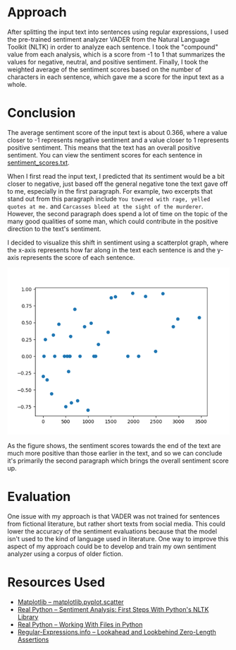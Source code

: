 # Approach

After splitting the input text into sentences using regular expressions, I used the pre-trained sentiment analyzer VADER from the Natural Language Toolkit (NLTK) in order to analyze each sentence. I took the "compound" value from each analysis, which is a score from -1 to 1 that summarizes the values for negative, neutral, and positive sentiment. Finally, I took the weighted average of the sentiment scores based on the number of characters in each sentence, which gave me a score for the input text as a whole.

# Conclusion

The average sentiment score of the input text is about 0.366, where a value closer to -1 represents negative sentiment and a value closer to 1 represents positive sentiment. This means that the text has an overall positive sentiment. You can view the sentiment scores for each sentence in [sentiment_scores.txt](/sentiment_scores.txt).

When I first read the input text, I predicted that its sentiment would be a bit closer to negative, just based off the general negative tone the text gave off to me, especially in the first paragraph. For example, two excerpts that stand out from this paragraph include `You towered with rage, yelled quotes at me.` and `Carcasses bleed at the sight of the murderer`. However, the second paragraph does spend a lot of time on the topic of the many good qualities of some man, which could contribute in the positive direction to the text's sentiment.

I decided to visualize this shift in sentiment using a scatterplot graph, where the x-axis represents how far along in the text each sentence is and the y-axis represents the score of each sentence.

![scatterplot of sentence position versus sentiment score](/scatterplot.png)

As the figure shows, the sentiment scores towards the end of the text are much more positive than those earlier in the text, and so we can conclude it's primarily the second paragraph which brings the overall sentiment score up.

# Evaluation

One issue with my approach is that VADER was not trained for sentences from fictional literature, but rather short texts from social media. This could lower the accuracy of the sentiment evaluations because that the model isn't used to the kind of language used in literature. One way to improve this aspect of my approach could be to develop and train my own sentiment analyzer using a corpus of older fiction.

# Resources Used

- [Matplotlib – matplotlib.pyplot.scatter](https://matplotlib.org/stable/api/_as_gen/matplotlib.pyplot.scatter.html)
- [Real Python – Sentiment Analysis: First Steps With Python's NLTK Library](https://realpython.com/python-nltk-sentiment-analysis)
- [Real Python – Working With Files in Python](https://realpython.com/working-with-files-in-python/)
- [Regular-Expressions.info – Lookahead and Lookbehind Zero-Length Assertions](https://www.regular-expressions.info/lookaround.html)
